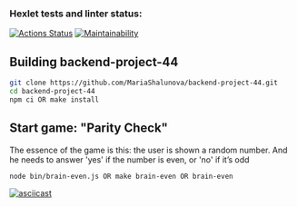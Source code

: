 ### Hexlet tests and linter status:

[![Actions Status](https://github.com/MariaShalunova/backend-project-44/actions/workflows/hexlet-check.yml/badge.svg)](https://github.com/MariaShalunova/backend-project-44/actions) [![Maintainability](https://api.codeclimate.com/v1/badges/09cc1170b9af915b8801/maintainability)](https://codeclimate.com/github/MariaShalunova/backend-project-44/maintainability)

## Building backend-project-44

```sh
git clone https://github.com/MariaShalunova/backend-project-44.git
cd backend-project-44
npm ci OR make install
```

## Start game: "Parity Check"

The essence of the game is this: the user is shown a random number. And he needs to answer 'yes' if the number is even, or 'no' if it’s odd

```sh
node bin/brain-even.js OR make brain-even OR brain-even
```

[![asciicast](https://asciinema.org/a/9xQP1MGPOYGoNxk0KVr3WQDN8.svg)](https://asciinema.org/a/9xQP1MGPOYGoNxk0KVr3WQDN8)